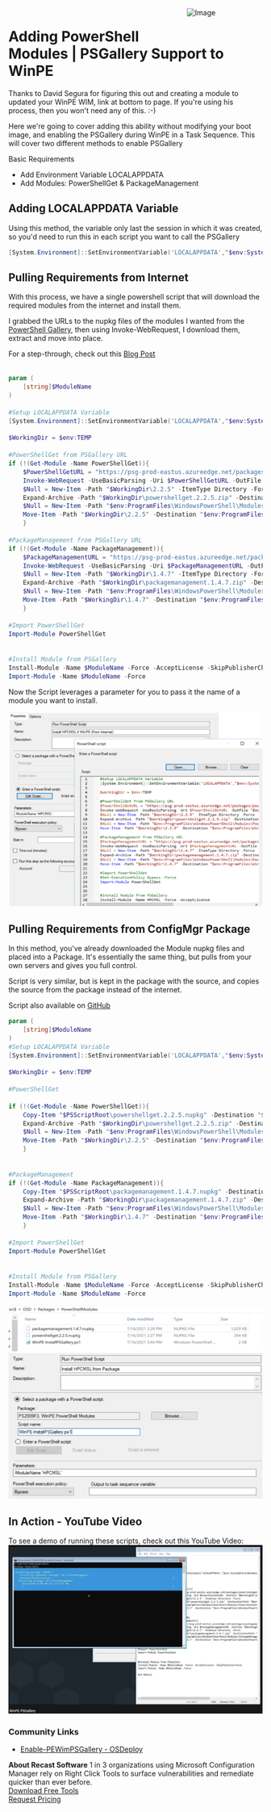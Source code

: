 <img style="float: right;" src="https://www.recastsoftware.com/wp-content/uploads/2021/10/Recast-Logo-Dark_Horizontal.svg"  alt="Image" height="43" width="150">

# Adding PowerShell Modules | PSGallery Support to WinPE

Thanks to David Segura for figuring this out and creating a module to updated your WinPE WIM, link at bottom to page.  If you're using his process, then you won't need any of this. :-)

Here we're going to cover adding this ability without modifying your boot image, and enabling the PSGallery during WinPE in a Task Sequence.  This will cover two different methods to enable PSGallery

Basic Requirements

- Add Environment Variable LOCALAPPDATA
- Add Modules: PowerShellGet & PackageManagement

## Adding LOCALAPPDATA Variable

Using this method, the variable only last the session in which it was created, so you'd need to run this in each script you want to call the PSGallery

```PowerShell
[System.Environment]::SetEnvironmentVariable('LOCALAPPDATA',"$env:SystemDrive\Windows\system32\config\systemprofile\AppData\Local")
```

## Pulling Requirements from Internet

With this process, we have a single powershell script that will download the required modules from the internet and install them.

I grabbed the URLs to the nupkg files of the modules I wanted from the [PowerShell Gallery](https://www.powershellgallery.com/), then using Invoke-WebRequest, I download them, extract and move into place.

For a step-through, check out this [Blog Post](https://randomnote1.github.io/powershell/manually-install-module-from-the-powershell-gallery/)

```PowerShell

param (
    [string]$ModuleName
)

#Setup LOCALAPPDATA Variable
[System.Environment]::SetEnvironmentVariable('LOCALAPPDATA',"$env:SystemDrive\Windows\system32\config\systemprofile\AppData\Local")

$WorkingDir = $env:TEMP

#PowerShellGet from PSGallery URL
if (!(Get-Module -Name PowerShellGet)){
    $PowerShellGetURL = "https://psg-prod-eastus.azureedge.net/packages/powershellget.2.2.5.nupkg"
    Invoke-WebRequest -UseBasicParsing -Uri $PowerShellGetURL -OutFile "$WorkingDir\powershellget.2.2.5.zip"
    $Null = New-Item -Path "$WorkingDir\2.2.5" -ItemType Directory -Force
    Expand-Archive -Path "$WorkingDir\powershellget.2.2.5.zip" -DestinationPath "$WorkingDir\2.2.5"
    $Null = New-Item -Path "$env:ProgramFiles\WindowsPowerShell\Modules\PowerShellGet" -ItemType Directory -ErrorAction SilentlyContinue
    Move-Item -Path "$WorkingDir\2.2.5" -Destination "$env:ProgramFiles\WindowsPowerShell\Modules\PowerShellGet\2.2.5"
    }

#PackageManagement from PSGallery URL
if (!(Get-Module -Name PackageManagement)){
    $PackageManagementURL = "https://psg-prod-eastus.azureedge.net/packages/packagemanagement.1.4.7.nupkg"
    Invoke-WebRequest -UseBasicParsing -Uri $PackageManagementURL -OutFile "$WorkingDir\packagemanagement.1.4.7.zip"
    $Null = New-Item -Path "$WorkingDir\1.4.7" -ItemType Directory -Force
    Expand-Archive -Path "$WorkingDir\packagemanagement.1.4.7.zip" -DestinationPath "$WorkingDir\1.4.7"
    $Null = New-Item -Path "$env:ProgramFiles\WindowsPowerShell\Modules\PackageManagement" -ItemType Directory -ErrorAction SilentlyContinue
    Move-Item -Path "$WorkingDir\1.4.7" -Destination "$env:ProgramFiles\WindowsPowerShell\Modules\PackageManagement\1.4.7"
    }

#Import PowerShellGet
Import-Module PowerShellGet


#Install Module from PSGallery
Install-Module -Name $ModuleName -Force -AcceptLicense -SkipPublisherCheck
Import-Module -Name $ModuleName -Force

```

Now the Script leverages a parameter for you to pass it the name of a module you want to install.

[![PSGallery](media/WinPEPSGallery02.png)](media/WinPEPSGallery02.png)


## Pulling Requirements from ConfigMgr Package

In this method, you've already downloaded the Module nupkg files and placed into a Package.  It's essentially the same thing, but pulls from your own servers and gives you full control.

Script is very similar, but is kept in the package with the source, and copies the source from the package instead of the internet.

Script also available on [GitHub](https://github.com/gwblok/garytown/blob/master/CM_PowerShell_Snips/Enable-PSGalleryWinPE-InstallModule.ps1)

```PowerShell
param (
    [string]$ModuleName
)
#Setup LOCALAPPDATA Variable
[System.Environment]::SetEnvironmentVariable('LOCALAPPDATA',"$env:SystemDrive\Windows\system32\config\systemprofile\AppData\Local")

$WorkingDir = $env:TEMP

#PowerShellGet

if (!(Get-Module -Name PowerShellGet)){
    Copy-Item "$PSScriptRoot\powershellget.2.2.5.nupkg" -Destination "$WorkingDir\powershellget.2.2.5.zip"
    Expand-Archive -Path "$WorkingDir\powershellget.2.2.5.zip" -DestinationPath "$WorkingDir\2.2.5"
    $Null = New-Item -Path "$env:ProgramFiles\WindowsPowerShell\Modules\PowerShellGet" -ItemType Directory -ErrorAction SilentlyContinue
    Move-Item -Path "$WorkingDir\2.2.5" -Destination "$env:ProgramFiles\WindowsPowerShell\Modules\PowerShellGet\2.2.5"
    }


#PackageManagement
if (!(Get-Module -Name PackageManagement)){
    Copy-Item "$PSScriptRoot\packagemanagement.1.4.7.nupkg" -Destination "$WorkingDir\packagemanagement.1.4.7.zip"
    Expand-Archive -Path "$WorkingDir\packagemanagement.1.4.7.zip" -DestinationPath "$WorkingDir\1.4.7"
    $Null = New-Item -Path "$env:ProgramFiles\WindowsPowerShell\Modules\PackageManagement" -ItemType Directory -ErrorAction SilentlyContinue
    Move-Item -Path "$WorkingDir\1.4.7" -Destination "$env:ProgramFiles\WindowsPowerShell\Modules\PackageManagement\1.4.7"
    }

#Import PowerShellGet
Import-Module PowerShellGet


#Install Module from PSGallery
Install-Module -Name $ModuleName -Force -AcceptLicense -SkipPublisherCheck
Import-Module -Name $ModuleName -Force
```

[![PSGallery](media/WinPEPSGallery01.png)](media/WinPEPSGallery01.png)
[![PSGallery](media/WinPEPSGallery03.png)](media/WinPEPSGallery03.png)



## In Action - YouTube Video

To see a demo of running these scripts, check out this YouTube Video:
[![PSGallery](media/WinPEPSGallery04.png)](https://www.youtube.com/watch?v=YXykIY6nIa8)

### Community Links

- [Enable-PEWimPSGallery - OSDeploy](https://osd.osdeploy.com/module/functions/winpe/enable-pewimpsgallery)

**About Recast Software**
1 in 3 organizations using Microsoft Configuration Manager rely on Right Click Tools to surface vulnerabilities and remediate quicker than ever before.  
[Download Free Tools](https://www.recastsoftware.com/?utm_source=cmdocs&utm_medium=referral&utm_campaign=cmdocs#formarea)  
[Request Pricing](https://www.recastsoftware.com/pricing?utm_source=cmdocs&utm_medium=referral&utm_campaign=cmdocs)
